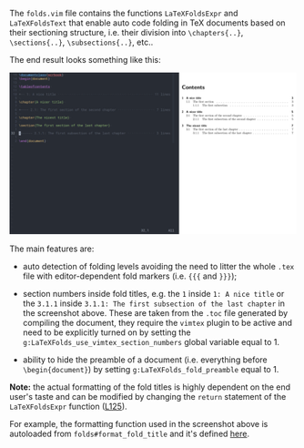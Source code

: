 The `folds.vim` file contains the functions `LaTeXFoldsExpr` and
`LaTeXFoldsText` that enable auto code folding in TeX documents based on their
sectioning structure, i.e. their division into `\chapters{..}`,
`\sections{..}`, `\subsections{..}`, etc..

The end result looks something like this:

![tex-code-folding](/.github/images/neovim/2021-04-11@17:37:07.png)

The main features are:

* auto detection of folding levels avoiding the need to litter the whole
  `.tex` file with editor-dependent fold markers (i.e. `{{{` and `}}}`);

* section numbers inside fold titles, e.g. the `1` inside `1: A nice title` or
  the `3.1.1` inside `3.1.1: The first subsection of the last chapter` in the
  screenshot above. These are taken from the `.toc` file generated by compiling
  the document, they require the `vimtex` plugin to be active and need to be
  explicitly turned on by setting the `g:LaTeXFolds_use_vimtex_section_numbers`
  global variable equal to 1.

* ability to hide the preamble of a document (i.e. everything before
  `\begin{document}`) by setting `g:LaTeXFolds_fold_preamble` equal to 1.

**Note:** the actual formatting of the fold titles is highly dependent on the
end user's taste and can be modified by changing the `return` statement of the
`LaTeXFoldsExpr` function
([L125](https://github.com/noib3/dotfiles/blob/master/defaults/neovim/after/ftplugin/tex/folds.vim#L125)).

For example, the formatting function used in the screenshot above is autoloaded
from `folds#format_fold_title` and it's defined
[here](https://github.com/noib3/dotfiles/blob/master/defaults/neovim/autoload/folds.vim#L10).
